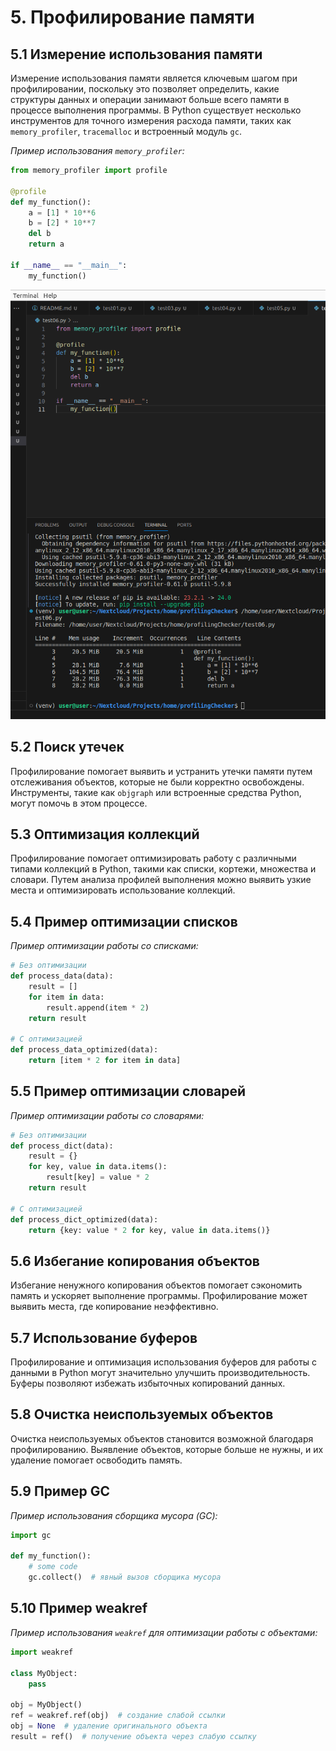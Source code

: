 # 5. Профилирование памяти

## 5.1 Измерение использования памяти

Измерение использования памяти является ключевым шагом при профилировании, поскольку это позволяет определить, какие структуры данных и операции занимают больше всего памяти в процессе выполнения программы. В Python существует несколько инструментов для точного измерения расхода памяти, таких как `memory_profiler`, `tracemalloc` и встроенный модуль `gc`.

*Пример использования `memory_profiler`:*
```python
from memory_profiler import profile

@profile
def my_function():
    a = [1] * 10**6
    b = [2] * 10**7
    del b
    return a

if __name__ == "__main__":
    my_function()
```
![alt text](images/image11.png)

## 5.2 Поиск утечек

Профилирование помогает выявить и устранить утечки памяти путем отслеживания объектов, которые не были корректно освобождены. Инструменты, такие как `objgraph` или встроенные средства Python, могут помочь в этом процессе.

## 5.3 Оптимизация коллекций

Профилирование помогает оптимизировать работу с различными типами коллекций в Python, такими как списки, кортежи, множества и словари. Путем анализа профилей выполнения можно выявить узкие места и оптимизировать использование коллекций.

## 5.4 Пример оптимизации списков

*Пример оптимизации работы со списками:*
```python
# Без оптимизации
def process_data(data):
    result = []
    for item in data:
        result.append(item * 2)
    return result

# С оптимизацией
def process_data_optimized(data):
    return [item * 2 for item in data]
```

## 5.5 Пример оптимизации словарей

*Пример оптимизации работы со словарями:*
```python
# Без оптимизации
def process_dict(data):
    result = {}
    for key, value in data.items():
        result[key] = value * 2
    return result

# С оптимизацией
def process_dict_optimized(data):
    return {key: value * 2 for key, value in data.items()}
```

## 5.6 Избегание копирования объектов

Избегание ненужного копирования объектов помогает сэкономить память и ускоряет выполнение программы. Профилирование может выявить места, где копирование неэффективно.

## 5.7 Использование буферов

Профилирование и оптимизация использования буферов для работы с данными в Python могут значительно улучшить производительность. Буферы позволяют избежать избыточных копирований данных.

## 5.8 Очистка неиспользуемых объектов

Очистка неиспользуемых объектов становится возможной благодаря профилированию. Выявление объектов, которые больше не нужны, и их удаление помогает освободить память.

## 5.9 Пример GC

*Пример использования сборщика мусора (GC):*
```python
import gc

def my_function():
    # some code
    gc.collect()  # явный вызов сборщика мусора
```

## 5.10 Пример weakref

*Пример использования `weakref` для оптимизации работы с объектами:*
```python
import weakref

class MyObject:
    pass

obj = MyObject()
ref = weakref.ref(obj)  # создание слабой ссылки
obj = None  # удаление оригинального объекта
result = ref()  # получение объекта через слабую ссылку
```